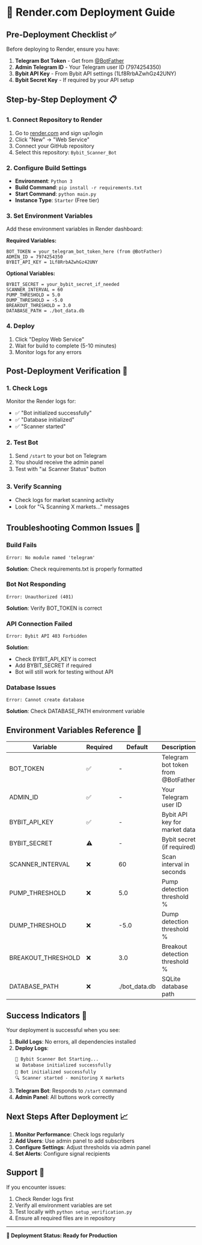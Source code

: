# 🚀 Render.com Deployment Guide

## Pre-Deployment Checklist ✅

Before deploying to Render, ensure you have:

1. **Telegram Bot Token** - Get from [@BotFather](https://t.me/botfather)
2. **Admin Telegram ID** - Your Telegram user ID (7974254350)
3. **Bybit API Key** - From Bybit API settings (1Lf8RrbAZwhGz42UNY)
4. **Bybit Secret Key** - If required by your API setup

## Step-by-Step Deployment 📋

### 1. Connect Repository to Render
1. Go to [render.com](https://render.com) and sign up/login
2. Click "New" → "Web Service"
3. Connect your GitHub repository
4. Select this repository: `Bybit_Scanner_Bot`

### 2. Configure Build Settings
- **Environment**: `Python 3`
- **Build Command**: `pip install -r requirements.txt`
- **Start Command**: `python main.py`
- **Instance Type**: `Starter` (Free tier)

### 3. Set Environment Variables
Add these environment variables in Render dashboard:

**Required Variables:**
```
BOT_TOKEN = your_telegram_bot_token_here (from @BotFather)
ADMIN_ID = 7974254350
BYBIT_API_KEY = 1Lf8RrbAZwhGz42UNY
```

**Optional Variables:**
```
BYBIT_SECRET = your_bybit_secret_if_needed
SCANNER_INTERVAL = 60
PUMP_THRESHOLD = 5.0
DUMP_THRESHOLD = -5.0
BREAKOUT_THRESHOLD = 3.0
DATABASE_PATH = ./bot_data.db
```

### 4. Deploy
1. Click "Deploy Web Service"
2. Wait for build to complete (5-10 minutes)
3. Monitor logs for any errors

## Post-Deployment Verification 🧪

### 1. Check Logs
Monitor the Render logs for:
- ✅ "Bot initialized successfully"
- ✅ "Database initialized"
- ✅ "Scanner started"

### 2. Test Bot
1. Send `/start` to your bot on Telegram
2. You should receive the admin panel
3. Test with "📊 Scanner Status" button

### 3. Verify Scanning
- Check logs for market scanning activity
- Look for "🔍 Scanning X markets..." messages

## Troubleshooting Common Issues 🔧

### Build Fails
```
Error: No module named 'telegram'
```
**Solution**: Check requirements.txt is properly formatted

### Bot Not Responding
```
Error: Unauthorized (401)
```
**Solution**: Verify BOT_TOKEN is correct

### API Connection Failed
```
Error: Bybit API 403 Forbidden
```
**Solution**: 
- Check BYBIT_API_KEY is correct
- Add BYBIT_SECRET if required
- Bot will still work for testing without API

### Database Issues
```
Error: Cannot create database
```
**Solution**: Check DATABASE_PATH environment variable

## Environment Variables Reference 📝

| Variable | Required | Default | Description |
|----------|----------|---------|-------------|
| BOT_TOKEN | ✅ | - | Telegram bot token from @BotFather |
| ADMIN_ID | ✅ | - | Your Telegram user ID |
| BYBIT_API_KEY | ✅ | - | Bybit API key for market data |
| BYBIT_SECRET | ⚠️ | - | Bybit secret (if required) |
| SCANNER_INTERVAL | ❌ | 60 | Scan interval in seconds |
| PUMP_THRESHOLD | ❌ | 5.0 | Pump detection threshold % |
| DUMP_THRESHOLD | ❌ | -5.0 | Dump detection threshold % |
| BREAKOUT_THRESHOLD | ❌ | 3.0 | Breakout detection threshold % |
| DATABASE_PATH | ❌ | ./bot_data.db | SQLite database path |

## Success Indicators 🎉

Your deployment is successful when you see:

1. **Build Logs**: No errors, all dependencies installed
2. **Deploy Logs**: 
   ```
   🚀 Bybit Scanner Bot Starting...
   📊 Database initialized successfully
   🤖 Bot initialized successfully
   🔍 Scanner started - monitoring X markets
   ```
3. **Telegram Bot**: Responds to `/start` command
4. **Admin Panel**: All buttons work correctly

## Next Steps After Deployment 📈

1. **Monitor Performance**: Check logs regularly
2. **Add Users**: Use admin panel to add subscribers
3. **Configure Settings**: Adjust thresholds via admin panel
4. **Set Alerts**: Configure signal recipients

## Support 💬

If you encounter issues:
1. Check Render logs first
2. Verify all environment variables are set
3. Test locally with `python setup_verification.py`
4. Ensure all required files are in repository

---

**🎯 Deployment Status: Ready for Production**